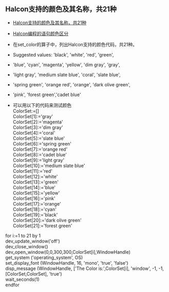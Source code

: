 ## Halcon支持的颜色及其名称，共21种

* [Halcon支持的颜色及其名称，共21种](https://blog.csdn.net/bitezijie/article/details/8858541)
* [Halcon编程的语句颜色区分](https://blog.csdn.net/bitezijie/article/details/8858389)

*  在set_color的算子中，列出Halcon支持的颜色代码，共21种。   
*  Suggested values: 'black', 'white', 'red', 'green',   
*  'blue', 'cyan', 'magenta', 'yellow', 'dim gray', 'gray',   
*  'light gray', 'medium slate blue', 'coral', 'slate blue',   
*  'spring green', 'orange red', 'orange', 'dark olive green',   
*  'pink', 'forest green','cadet blue'   
*  可以用以下的代码来测试颜色   
ColorSet:=[]   
ColorSet[1]:='gray'   
ColorSet[2]:='magenta'   
ColorSet[3]:='dim gray'   
ColorSet[4]:='coral'   
ColorSet[5]:='slate blue'   
ColorSet[6]:='spring green'   
ColorSet[7]:='orange red'   
ColorSet[8]:='cadet blue'   
ColorSet[9]:='light gray'   
ColorSet[10]:='medium slate blue'   
ColorSet[11]:='red'   
ColorSet[12]:='white'   
ColorSet[13]:='green'   
ColorSet[14]:='blue'   
ColorSet[15]:='yellow'   
ColorSet[16]:='pink'   
ColorSet[17]:='orange'   
ColorSet[18]:='cyan'   
ColorSet[19]:='black'   
ColorSet[20]:='dark olive green'   
ColorSet[21]:='forest green'   
  
for i:=1 to 21 by 1   
    dev_update_window('off')   
    dev_close_window()   
    dev_open_window(0,0,300,300,ColorSet[i],WindowHandle)   
    get_system ('operating_system', OS)   
    set_display_font (WindowHandle, 16, 'mono', 'true', 'false')   
    disp_message (WindowHandle, ['The Color is:',ColorSet[i], 'window', -1, -1, [ColorSet,ColorSet], 'true')   
    wait_seconds(1)     
endfor
